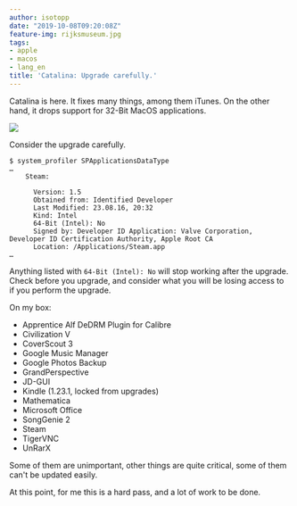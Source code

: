 ```yaml
---
author: isotopp
date: "2019-10-08T09:20:08Z"
feature-img: rijksmuseum.jpg
tags:
- apple
- macos
- lang_en
title: 'Catalina: Upgrade carefully.'
---
```

Catalina is here. It fixes many things, among them iTunes. On the other
hand, it drops support for 32-Bit MacOS applications.

![](https://blog.koehntopp.info/uploads/catalina.png)

Consider the upgrade carefully.

```console
$ system_profiler SPApplicationsDataType
…
    Steam:

      Version: 1.5
      Obtained from: Identified Developer
      Last Modified: 23.08.16, 20:32
      Kind: Intel
      64-Bit (Intel): No
      Signed by: Developer ID Application: Valve Corporation, Developer ID Certification Authority, Apple Root CA
      Location: /Applications/Steam.app
…
```

Anything listed with `64-Bit (Intel): No` will stop working after the
upgrade. Check before you upgrade, and consider what you will be losing
access to if you perform the upgrade.

On my box:
- Apprentice Alf DeDRM Plugin for Calibre
- Civilization V
- CoverScout 3
- Google Music Manager
- Google Photos Backup
- GrandPerspective
- JD-GUI
- Kindle (1.23.1, locked from upgrades)
- Mathematica
- Microsoft Office
- SongGenie 2
- Steam
- TigerVNC
- UnRarX

Some of them are unimportant, other things are quite critical, some of them
can't be updated easily.

At this point, for me this is a hard pass, and a lot of work to be done.

